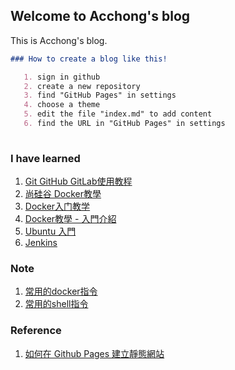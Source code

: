 ##  Welcome to Acchong's blog

   This is Acchong's blog.

```markdown
### How to create a blog like this!

   1. sign in github
   2. create a new repository
   3. find "GitHub Pages" in settings
   4. choose a theme
   5. edit the file "index.md" to add content
   6. find the URL in "GitHub Pages" in settings
    
```


### I have learned 
   1. [Git GitHub GitLab使用教程](https://www.youtube.com/watch?v=usgghEA_BEk&list=PL5eFspCU9xDe4Gz0LotCdRg5V68AD3icH&index=1)
   2. [尚硅谷 Docker教學](https://www.youtube.com/watch?v=37b3cWIIxUg&list=PLmOn9nNkQxJFX0YVLDw5EMUL-4cVzXL33&index=1)
   3. [Docker入门教学](https://www.youtube.com/watch?v=bumV64OfLCs&list=PLliocbKHJNwubNT2oK-xlB1GXTXuLFb0I)
   4. [Docker教學 - 入門介紹](https://www.youtube.com/watch?v=pa1Zao1Hy2c&list=PLVVMQF8vWNCJnlO0Y34AE_1AgCapldp38)
   5. [Ubuntu 入門](https://www.youtube.com/watch?v=u6-IMozWQG0&list=PLkmkNssEXKuxfpeezLrnmHsUoJRJzWVui&index=1)
   6. [Jenkins](https://www.youtube.com/watch?v=SbMabIXQd_A&list=PLmOn9nNkQxJE_3wrOfHdL1dWRY6CCHBnh)

### Note
   1. [常用的docker指令](https://jian-hong-wu.github.io/blog/docker.txt)
   2. [常用的shell指令](https://jian-hong-wu.github.io/blog/shell.txt)

### Reference
   1. [如何在 Github Pages 建立靜態網站](https://www.youtube.com/watch?v=bU0f1IvUcZA)
